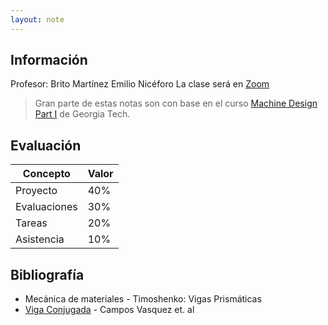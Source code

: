 ```yaml
---
layout: note
---
```


## Información
Profesor: Brito Martínez Emilio Nicéforo
La clase será en [Zoom](https://us04web.zoom.us/j/79562698531?pwd=L1NwVW9OYXlOb0VmY1d5emRSMzdPZz09#success)

> Gran parte de estas notas son con base en el curso [Machine Design Part I](https://www.coursera.org/learn/machine-design1) de Georgia Tech.

## Evaluación

| Concepto     | Valor  |
| -            | -      |
| Proyecto     | $40\%$ |
| Evaluaciones | $30\%$ |
| Tareas       | $20\%$ |
| Asistencia   | $10\%$ |

## Bibliografía

* Mecánica de materiales - Timoshenko: Vigas Prismáticas
* [Viga Conjugada](https://www.redalyc.org/pdf/849/84925149006.pdf) - Campos Vasquez et. al
